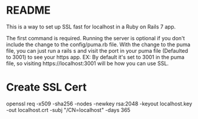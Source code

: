 # README

This is a way to set up SSL fast for localhost in a Ruby on Rails 7 app.

The first command is required. Running the server is optional if you don't include the change to the config/puma.rb file. With the change to the puma file, you can just run a rails s and visit the port in your puma file (Defaulted to 3001) to see your https app. EX: By default it's set to 3001 in the puma file, so visiting https://localhost:3001 will be how you can use SSL.

# Create SSL Cert

openssl req -x509 -sha256 -nodes -newkey rsa:2048 -keyout localhost.key -out localhost.crt -subj "/CN=localhost" -days 365
